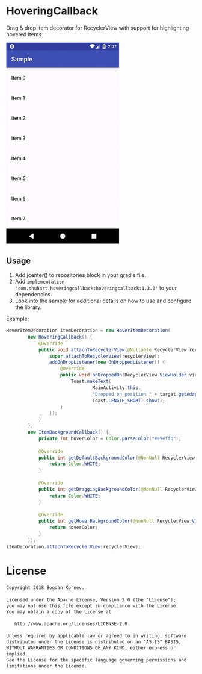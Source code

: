 # HoveringCallback
Drag & drop item decorator for RecyclerView with support for highlighting hovered items.

<img src="/images/demo.gif" alt="Sample" width="300px" />

Usage
-----

1. Add jcenter() to repositories block in your gradle file.
2. Add `implementation 'com.shuhart.hoveringcallback:hoveringcallback:1.3.0'` to your dependencies.
3. Look into the sample for additional details on how to use and configure the library.

Example:

```java
HoverItemDecoration itemDecoration = new HoverItemDecoration(
        new HoveringCallback() {
            @Override
            public void attachToRecyclerView(@Nullable RecyclerView recyclerView) {
                super.attachToRecyclerView(recyclerView);
                addOnDropListener(new OnDroppedListener() {
                    @Override
                    public void onDroppedOn(RecyclerView.ViewHolder viewHolder, RecyclerView.ViewHolder target) {
                        Toast.makeText(
                                MainActivity.this,
                                "Dropped on position " + target.getAdapterPosition(),
                                Toast.LENGTH_SHORT).show();
                    }
                });
            }
        },
        new ItemBackgroundCallback() {
            private int hoverColor = Color.parseColor("#e9effb");

            @Override
            public int getDefaultBackgroundColor(@NonNull RecyclerView.ViewHolder viewHolder) {
                return Color.WHITE;
            }

            @Override
            public int getDraggingBackgroundColor(@NonNull RecyclerView.ViewHolder viewHolder) {
                return Color.WHITE;
            }

            @Override
            public int getHoverBackgroundColor(@NonNull RecyclerView.ViewHolder viewHolder) {
                return hoverColor;
            }
        });
itemDecoration.attachToRecyclerView(recyclerView);
```
License
=======

    Copyright 2018 Bogdan Kornev.

    Licensed under the Apache License, Version 2.0 (the "License");
    you may not use this file except in compliance with the License.
    You may obtain a copy of the License at

       http://www.apache.org/licenses/LICENSE-2.0

    Unless required by applicable law or agreed to in writing, software
    distributed under the License is distributed on an "AS IS" BASIS,
    WITHOUT WARRANTIES OR CONDITIONS OF ANY KIND, either express or implied.
    See the License for the specific language governing permissions and
    limitations under the License.

